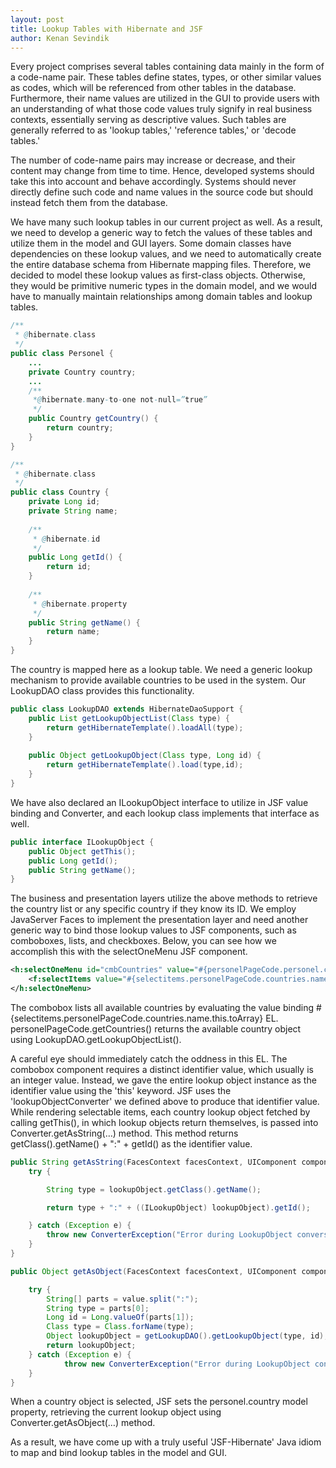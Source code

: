 ```yaml
---
layout: post
title: Lookup Tables with Hibernate and JSF
author: Kenan Sevindik
---
```

Every project comprises several tables containing data mainly in the form of a code-name pair. These tables define states, 
types, or other similar values as codes, which will be referenced from other tables in the database. Furthermore, their 
name values are utilized in the GUI to provide users with an understanding of what those code values truly signify in real 
business contexts, essentially serving as descriptive values. Such tables are generally referred to as 'lookup tables,' 
'reference tables,' or 'decode tables.'

The number of code-name pairs may increase or decrease, and their content may change from time to time. Hence, developed 
systems should take this into account and behave accordingly. Systems should never directly define such code and name 
values in the source code but should instead fetch them from the database.

We have many such lookup tables in our current project as well. As a result, we need to develop a generic way to fetch 
the values of these tables and utilize them in the model and GUI layers. Some domain classes have dependencies on these 
lookup values, and we need to automatically create the entire database schema from Hibernate mapping files. Therefore, we 
decided to model these lookup values as first-class objects. Otherwise, they would be primitive numeric types in the 
domain model, and we would have to manually maintain relationships among domain tables and lookup tables.

```java
/**
 * @hibernate.class
 */
public class Personel {
    ...
    private Country country;
    ...
    /**
     *@hibernate.many-to-one not-null=”true”
     */
    public Country getCountry() {
        return country;
    }
}

/**
 * @hibernate.class
 */
public class Country {
    private Long id;
    private String name;
    
    /**
     * @hibernate.id
     */
    public Long getId() {
        return id;
    }
    
    /**
     * @hibernate.property
     */
    public String getName() {
        return name;
    }
}
```
The country is mapped here as a lookup table. We need a generic lookup mechanism to provide available countries to be 
used in the system. Our LookupDAO class provides this functionality.

```java
public class LookupDAO extends HibernateDaoSupport {
    public List getLookupObjectList(Class type) {
        return getHibernateTemplate().loadAll(type);
    }
    
    public Object getLookupObject(Class type, Long id) {
        return getHibernateTemplate().load(type,id);
    }
}
```

We have also declared an ILookupObject interface to utilize in JSF value binding and Converter, and each lookup class 
implements that interface as well.

```java
public interface ILookupObject {
    public Object getThis();
    public Long getId();
    public String getName();
}
```

The business and presentation layers utilize the above methods to retrieve the country list or any specific country if 
they know its ID. We employ JavaServer Faces to implement the presentation layer and need another generic way to bind 
those lookup values to JSF components, such as comboboxes, lists, and checkboxes. Below, you can see how we accomplish 
this with the selectOneMenu JSF component.

```xml
<h:selectOneMenu id="cmbCountries" value="#{personelPageCode.personel.country }" styleClass="selectOneMenu" converter="lookupObjectConverter">
    <f:selectItems value="#{selectitems.personelPageCode.countries.name.this.toArray}" />
</h:selectOneMenu>
```

The combobox lists all available countries by evaluating the value binding #{selectitems.personelPageCode.countries.name.this.toArray} EL. 
personelPageCode.getCountries() returns the available country object using LookupDAO.getLookupObjectList().

A careful eye should immediately catch the oddness in this EL. The combobox component requires a distinct identifier 
value, which usually is an integer value. Instead, we gave the entire lookup object instance as the identifier value 
using the 'this' keyword. JSF uses the 'lookupObjectConverter' we defined above to produce that identifier value. While 
rendering selectable items, each country lookup object fetched by calling getThis(), in which lookup objects return 
themselves, is passed into Converter.getAsString(…) method. This method returns getClass().getName() + ":" + getId() as 
the identifier value.

```java
public String getAsString(FacesContext facesContext, UIComponent component, Object lookupObject) {
    try {

        String type = lookupObject.getClass().getName();

        return type + ":" + ((ILookupObject) lookupObject).getId();

    } catch (Exception e) {
        throw new ConverterException("Error during LookupObject conversion", e);
    }
}

public Object getAsObject(FacesContext facesContext, UIComponent component, String value) {

    try {
        String[] parts = value.split(":");
        String type = parts[0];
        Long id = Long.valueOf(parts[1]);
        Class type = Class.forName(type);
        Object lookupObject = getLookupDAO().getLookupObject(type, id);
        return lookupObject;
    } catch (Exception e) {
            throw new ConverterException("Error during LookupObject conversion", e);
    }
}
```

When a country object is selected, JSF sets the personel.country model property, retrieving the current lookup object 
using Converter.getAsObject(…) method.

As a result, we have come up with a truly useful 'JSF-Hibernate' Java idiom to map and bind lookup tables in the model 
and GUI.
